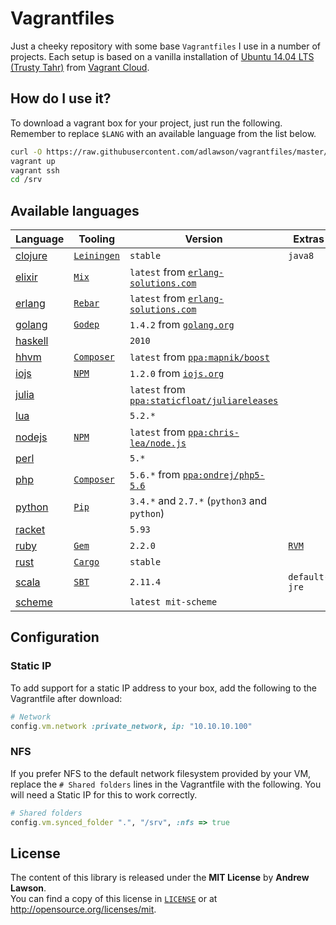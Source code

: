 # Vagrantfiles

Just a cheeky repository with some base `Vagrantfiles` I use in a number of
projects. Each setup is based on a vanilla installation of
[Ubuntu 14.04 LTS (Trusty Tahr)][ubuntu] from [Vagrant Cloud][boxes].

## How do I use it?
To download a vagrant box for your project, just run the following. Remember to
replace `$LANG` with an available language from the list below.
```bash
curl -O https://raw.githubusercontent.com/adlawson/vagrantfiles/master/$LANG/Vagrantfile
vagrant up
vagrant ssh
cd /srv
```

## Available languages
| Language               | Tooling                  | Version                                                     | Extras       |
| ---------------------- | ------------------------ | ----------------------------------------------------------- | ------------ |
| [clojure][raw-clojure] | [`Leiningen`][leiningen] | `stable`                                                    | `java8`      |
| [elixir][raw-elixir]   | [`Mix`][mix]             | `latest` from [`erlang-solutions.com`][src-erlang]          |              |
| [erlang][raw-erlang]   | [`Rebar`][rebar]         | `latest` from [`erlang-solutions.com`][src-erlang]          |              |
| [golang][raw-golang]   | [`Godep`][godep]         | `1.4.2` from [`golang.org`][src-golang]                     |              |
| [haskell][raw-haskell] |                          | `2010`                                                      |              |
| [hhvm][raw-hhvm]       | [`Composer`][composer]   | `latest` from [`ppa:mapnik/boost`][ppa-hhvm]                |              |
| [iojs][raw-iojs]       | [`NPM`][npm]             | `1.2.0` from [`iojs.org`][src-iojs]                         |              |
| [julia][raw-julia]     |                          | `latest` from [`ppa:staticfloat/juliareleases`][ppa-julia]  |              |
| [lua][raw-lua]         |                          | `5.2.*`                                                     |              |
| [nodejs][raw-nodejs]   | [`NPM`][npm]             | `latest` from [`ppa:chris-lea/node.js`][ppa-nodejs]         |              |
| [perl][raw-perl]       |                          | `5.*`                                                       |              |
| [php][raw-php]         | [`Composer`][composer]   | `5.6.*` from [`ppa:ondrej/php5-5.6`][ppa-php]               |              |
| [python][raw-python]   | [`Pip`][pip]             | `3.4.*` and `2.7.*` (`python3` and `python`)                |              |
| [racket][raw-racket]   |                          | `5.93`                                                      |              |
| [ruby][raw-ruby]       | [`Gem`][gem]             | `2.2.0`                                                     | [`RVM`][rvm] |
| [rust][raw-rust]       | [`Cargo`][cargo]         | `stable`                                                    |              |
| [scala][raw-scala]     | [`SBT`][sbt]             | `2.11.4`                                                    | `default-jre` |
| [scheme][raw-scheme]   |                          | `latest mit-scheme`                                         |              |

## Configuration

### Static IP
To add support for a static IP address to your box, add the following to the
Vagrantfile after download:
```ruby
# Network
config.vm.network :private_network, ip: "10.10.10.100"
```

### NFS
If you prefer NFS to the default network filesystem provided by your VM, replace
the `# Shared folders` lines in the Vagrantfile with the following. You will
need a Static IP for this to work correctly.
```ruby
# Shared folders
config.vm.synced_folder ".", "/srv", :nfs => true
```

## License
The content of this library is released under the **MIT License** by
**Andrew Lawson**.<br/> You can find a copy of this license in
[`LICENSE`][license] or at http://opensource.org/licenses/mit.

[boxes]:       https://vagrantcloud.com
[license]:     LICENSE
[ubuntu]:      http://www.ubuntu.com/server
[vagrant]:     https://vagrantup.com

[ppa-hhvm]:    https://github.com/facebook/hhvm/wiki/Prebuilt-Packages-on-Ubuntu-12.04
[ppa-julia]:   https://launchpad.net/~staticfloat/+archive/juliareleases
[ppa-nodejs]:  https://launchpad.net/~chris-lea/+archive/node.js
[ppa-php]:     https://launchpad.net/~ondrej/+archive/php5-5.6
[src-erlang]:  https://www.erlang-solutions.com/downloads/download-erlang-otp
[src-golang]:  https://golang.org/dl/
[src-iojs]:    https://iojs.org/dist

[cargo]:       http://crates.io
[composer]:    https://getcomposer.org
[gem]:         https://rubygems.org
[godep]:       https://github.com/tools/godep
[leiningen]:   https://github.com/technomancy/leiningen
[mix]:         http://elixir-lang.org/getting_started/mix_otp/1.html
[npm]:         https://www.npmjs.org
[pip]:         http://pip.readthedocs.org/en/latest
[rebar]:       https://github.com/rebar/rebar
[rvm]:         https://rvm.io
[sbt]:         http://www.scala-sbt.org

[raw-clojure]: https://raw.githubusercontent.com/adlawson/vagrantfiles/master/clojure/Vagrantfile
[raw-elixir]:  https://raw.githubusercontent.com/adlawson/vagrantfiles/master/elixir/Vagrantfile
[raw-erlang]:  https://raw.githubusercontent.com/adlawson/vagrantfiles/master/erlang/Vagrantfile
[raw-golang]:  https://raw.githubusercontent.com/adlawson/vagrantfiles/master/golang/Vagrantfile
[raw-haskell]: https://raw.githubusercontent.com/adlawson/vagrantfiles/master/haskell/Vagrantfile
[raw-hhvm]:    https://raw.githubusercontent.com/adlawson/vagrantfiles/master/hhvm/Vagrantfile
[raw-iojs]:    https://raw.githubusercontent.com/adlawson/vagrantfiles/master/iojs/Vagrantfile
[raw-julia]:   https://raw.githubusercontent.com/adlawson/vagrantfiles/master/julia/Vagrantfile
[raw-lua]:     https://raw.githubusercontent.com/adlawson/vagrantfiles/master/lua/Vagrantfile
[raw-nodejs]:  https://raw.githubusercontent.com/adlawson/vagrantfiles/master/nodejs/Vagrantfile
[raw-perl]:    https://raw.githubusercontent.com/adlawson/vagrantfiles/master/perl/Vagrantfile
[raw-php]:     https://raw.githubusercontent.com/adlawson/vagrantfiles/master/php/Vagrantfile
[raw-python]:  https://raw.githubusercontent.com/adlawson/vagrantfiles/master/python/Vagrantfile
[raw-racket]:  https://raw.githubusercontent.com/adlawson/vagrantfiles/master/racket/Vagrantfile
[raw-ruby]:    https://raw.githubusercontent.com/adlawson/vagrantfiles/master/ruby/Vagrantfile
[raw-rust]:    https://raw.githubusercontent.com/adlawson/vagrantfiles/master/rust/Vagrantfile
[raw-scala]:   https://raw.githubusercontent.com/adlawson/vagrantfiles/master/scala/Vagrantfile
[raw-scheme]:  https://raw.githubusercontent.com/adlawson/vagrantfiles/master/scheme/Vagrantfile
